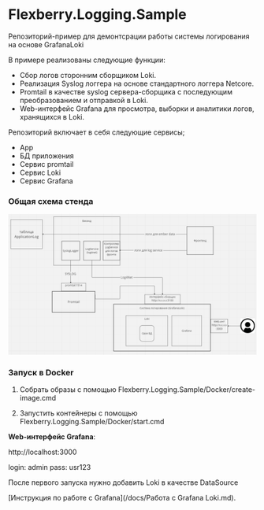 # Flexberry.Logging.Sample

Репозиторий-пример для демонтсрации работы системы логирования на основе GrafanaLoki

В примере реализованы следующие функции:

- Сбор логов сторонним сборщиком Loki.
- Реализация Syslog логгера на основе стандартного логгера Netcore.
- Promtail в качестве syslog сервера-сборщика с последующим преобразованием и отправкой в Loki.
- Web-интерфейс Grafana для просмотра, выборки и аналитики логов, хранящихся в Loki.

Репозиторий включает в себя следующие сервисы;

- App
- БД приложения
- Сервис promtail
- Сервис Loki
- Сервис Grafana

### Общая схема стенда

![Scheme](docs/images/main_scheme.png)

### Запуск в Docker

1) Собрать образы с помощью Flexberry.Logging.Sample/Docker/create-image.cmd

2) Запустить контейнеры с помощью Flexberry.Logging.Sample/Docker/start.cmd

**Web-интерфейс Grafana**:

http://localhost:3000

login: admin
pass: usr123

После первого запуска нужно добавить Loki в качестве DataSource

[Инструкция по работе с Grafana](/docs/Работа с Grafana Loki.md).

